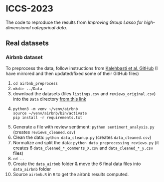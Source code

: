 # ICCS-2023
The code to reproduce the results from *Improving Group Lasso for high-dimensional categorical data*.

## Real datasets

### Airbnb dataset

To preprocess the data, follow instructions from [Kalehbasti et al. GitHub](https://github.com/PouyaREZ/AirBnbPricePrediction) (I have mirrored and then updated/fixed some of their GitHub files) 

1. `cd airbnb_preprocess`
2. `mkdir ../Data`
3. download the datasets (files `listings.csv` and `reviews_original.csv`) into the `Data` directory [from this link](https://drive.google.com/drive/folders/1xk5RyR-UgF6M-ddhn11SXHEWJeB0fQo5?usp=sharing)
4. ```
   python3 -m venv ~/venv/airbnb
   source ~/venv/airbnb/bin/activate
   pip install -r requirements.txt
   ```
5. Generate a file with review sentiment: `python sentiment_analysis.py` (creates `reviews_cleaned.csv`)
6. Clean the data: `python data_cleanup.py` (creates `data_cleaned.csv`)
7. Normalize and split the data: `python data_preprocessing_reviews.py` 
   (it creates 6 `data_cleaned_*_comments_X.csv` and `data_cleaned_*_y.csv` files)
8. `cd ..`
9. Create the `data_airbnb` folder & move the 6 final data files into `data_airbnb` folder
10. Source `airbnb.R` in `R` to get the airbnb results computed.

